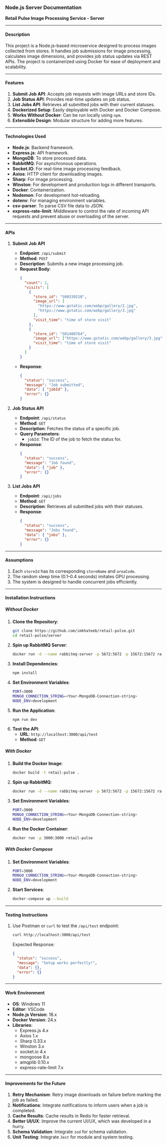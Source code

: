 ### **Node.js Server Documentation**

**Retail Pulse Image Processing Service - Server**

---

#### **Description**

This project is a Node.js-based microservice designed to process images collected from stores. It handles job submissions for image processing, calculates image dimensions, and provides job status updates via REST APIs. The project is containerized using Docker for ease of deployment and scalability.

---

#### **Features**

1. **Submit Job API**: Accepts job requests with image URLs and store IDs.
2. **Job Status API**: Provides real-time updates on job status.
3. **List Jobs API**: Retrieves all submitted jobs with their current statuses.
4. **Dockerized Setup**: Easily deployable with Docker and Docker Compose.
5. **Works Without Docker**: Can be run locally using `npm`.
6. **Extensible Design**: Modular structure for adding more features.

---

#### **Technologies Used**

- **Node.js**: Backend framework.
- **Express.js**: API framework.
- **MongoDB**: To store processed data.
- **RabbitMQ**: For asynchronous operations.
- **Socket.IO**: For real-time image processing feedback.
- **Axios**: HTTP client for downloading images.
- **Sharp**: For image processing.
- **Winston**: For development and production logs in different transports.
- **Docker**: Containerization.
- **Nodemon**: For development hot-reloading.
- **dotenv**: For managing environment variables.
- **csv-parser**: To parse CSV file data to JSON.
- **express-rate-limit**: Middleware to control the rate of incoming API requests and prevent abuse or overloading of the server.

---

#### **APIs**

1. **Submit Job API**

   - **Endpoint**: `/api/submit`
   - **Method**: `POST`
   - **Description**: Submits a new image processing job.
   - **Request Body**:
     ```json
     {
       "count": 2,
       "visits": [
         {
           "store_id": "S00339218",
           "image_url": [
             "https://www.gstatic.com/webp/gallery/2.jpg",
             "https://www.gstatic.com/webp/gallery/3.jpg"
           ],
           "visit_time": "time of store visit"
         },
         {
           "store_id": "S01408764",
           "image_url": ["https://www.gstatic.com/webp/gallery/3.jpg"],
           "visit_time": "time of store visit"
         }
       ]
     }
     ```
   - **Response**:
     ```json
     {
       "status": "success",
       "message": "Job submitted",
       "data": { "jobId" },
       "error": {}
     }
     ```

2. **Job Status API**

   - **Endpoint**: `/api/status`
   - **Method**: `GET`
   - **Description**: Fetches the status of a specific job.
   - **Query Parameters**:
     - `jobId`: The ID of the job to fetch the status for.
   - **Response**:
     ```json
     {
       "status": "success",
       "message": "Job found",
       "data": { "job" },
       "error": {}
     }
     ```

3. **List Jobs API**

   - **Endpoint**: `/api/jobs`
   - **Method**: `GET`
   - **Description**: Retrieves all submitted jobs with their statuses.
   - **Response**:
     ```json
     {
       "status": "success",
       "message": "Jobs found",
       "data": { "jobs" },
       "error": {}
     }
     ```

---

#### **Assumptions**

1. Each `storeId` has its corresponding `storeName` and `areaCode`.
2. The random sleep time (0.1–0.4 seconds) imitates GPU processing.
3. The system is designed to handle concurrent jobs efficiently.

---

#### **Installation Instructions**

##### **Without Docker**

1. **Clone the Repository**:
   ```bash
   git clone https://github.com/imkhateeb/retail-pulse.git
   cd retail-pulse/server
   ```
2. **Spin up RabbitMQ Server**:
   ```bash
   docker run -d --name rabbitmq-server -p 5672:5672 -p 15672:15672 rabbitmq:management
   ```
3. **Install Dependencies**:
   ```bash
   npm install
   ```
4. **Set Environment Variables**:
   ```bash
   PORT=3000
   MONGO_CONNECTION_STRING=<Your-MongoDB-Connection-string>
   NODE_ENV=development
   ```
5. **Run the Application**:
   ```bash
   npm run dev
   ```
6. **Test the API**:
   - **URL**: `http://localhost:3000/api/test`
   - **Method**: `GET`

##### **With Docker**

1. **Build the Docker Image**:
   ```bash
   docker build -t retail-pulse .
   ```
2. **Spin up RabbitMQ**:
   ```bash
   docker run -d --name rabbitmq-server -p 5672:5672 -p 15672:15672 rabbitmq:management
   ```
3. **Set Environment Variables**:
   ```bash
   PORT=3000
   MONGO_CONNECTION_STRING=<Your-MongoDB-Connection-string>
   NODE_ENV=development
   ```
4. **Run the Docker Container**:
   ```bash
   docker run -p 3000:3000 retail-pulse
   ```

##### **With Docker Compose**

1. **Set Environment Variables**:
   ```bash
   PORT=3000
   MONGO_CONNECTION_STRING=<Your-MongoDB-Connection-string>
   NODE_ENV=development
   ```
2. **Start Services**:
   ```bash
   docker-compose up --build
   ```

---

#### **Testing Instructions**

1. Use Postman or `curl` to test the `/api/test` endpoint:
   ```bash
   curl http://localhost:3000/api/test
   ```
   Expected Response:
   ```json
   {
     "status": "success",
     "message": "Setup works perfectly!",
     "data": {},
     "error": {}
   }
   ```

---

#### **Work Environment**

- **OS**: Windows 11
- **Editor**: VSCode
- **Node.js Version**: 18.x
- **Docker Version**: 24.x
- **Libraries**:
  - Express.js 4.x
  - Axios 1.x
  - Sharp 0.33.x
  - Winston 3.x
  - socket.io 4.x
  - mongoose 8.x
  - amqplib 0.10.x
  - express-rate-limit 7.x

---

#### **Improvements for the Future**

1. **Retry Mechanism**: Retry image downloads on failure before marking the job as failed.
2. **Notifications**: Integrate notifications to inform users when a job is completed.
3. **Cache Results**: Cache results in Redis for faster retrieval.
4. **Better UI/UX**: Improve the current UI/UX, which was developed in a hurry.
5. **Schema Validation**: Integrate `zod` for schema validation.
6. **Unit Testing**: Integrate `Jest` for module and system testing.
